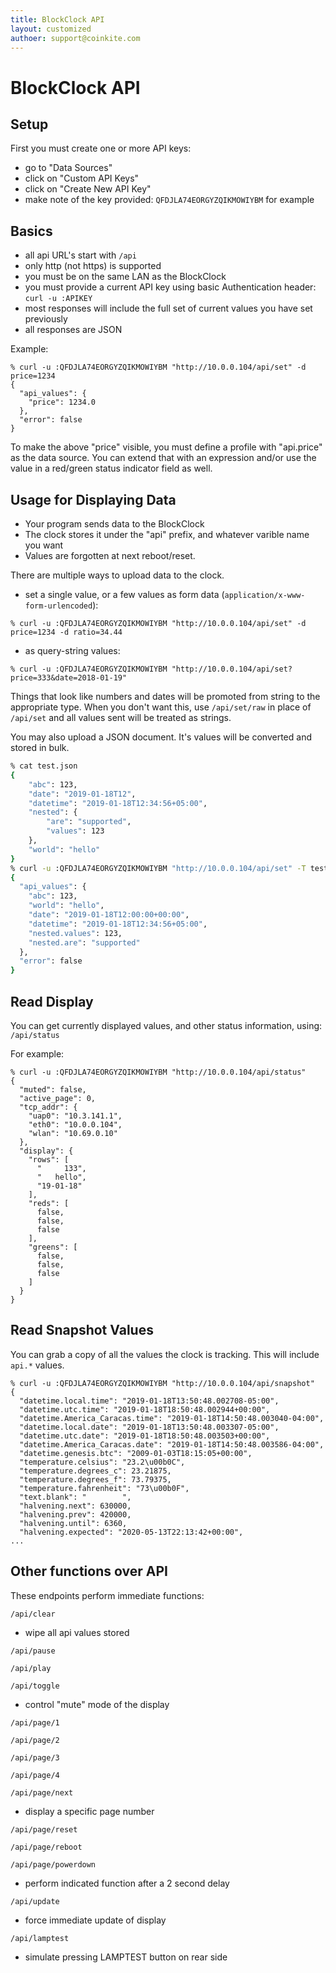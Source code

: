 ```yaml
---
title: BlockClock API
layout: customized
authoer: support@coinkite.com
---
```


# BlockClock API

## Setup

First you must create one or more API keys:

- go to "Data Sources"
- click on "Custom API Keys"
- click on "Create New API Key"
- make note of the key provided: `QFDJLA74EORGYZQIKMOWIYBM` for example

## Basics

- all api URL's start with `/api`
- only http (not https) is supported
- you must be on the same LAN as the BlockClock
- you must provide a current API key using basic Authentication header: `curl -u :APIKEY`
- most responses will include the full set of current values you have set previously
- all responses are JSON

Example:

```
% curl -u :QFDJLA74EORGYZQIKMOWIYBM "http://10.0.0.104/api/set" -d price=1234
{
  "api_values": {
    "price": 1234.0
  },
  "error": false
}
```

To make the above "price" visible, you must define a profile
with "api.price" as the data source.  You can extend that with an
expression and/or use the value in a red/green status indicator
field as well.

## Usage for Displaying Data

- Your program sends data to the BlockClock
- The clock stores it under the "api" prefix, and whatever varible name you want
- Values are forgotten at next reboot/reset.

There are multiple ways to upload data to the clock.

- set a single value, or a few values as form data (`application/x-www-form-urlencoded`):

```
% curl -u :QFDJLA74EORGYZQIKMOWIYBM "http://10.0.0.104/api/set" -d price=1234 -d ratio=34.44
```

- as query-string values:

```
% curl -u :QFDJLA74EORGYZQIKMOWIYBM "http://10.0.0.104/api/set?price=333&date=2018-01-19"
```

Things that look like numbers and dates will be promoted from string to the 
appropriate type. When you don't want this, use `/api/set/raw` in place of `/api/set`
and all values sent will be treated as strings.

You may also upload a JSON document. It's values will be converted and stored in bulk.

```bash
% cat test.json
{
    "abc": 123,
    "date": "2019-01-18T12",
    "datetime": "2019-01-18T12:34:56+05:00",
    "nested": {
        "are": "supported",
        "values": 123
    },
    "world": "hello"
}
% curl -u :QFDJLA74EORGYZQIKMOWIYBM "http://10.0.0.104/api/set" -T test.json 
{
  "api_values": {
    "abc": 123,
    "world": "hello",
    "date": "2019-01-18T12:00:00+00:00",
    "datetime": "2019-01-18T12:34:56+05:00",
    "nested.values": 123,
    "nested.are": "supported"
  },
  "error": false
}
```


## Read Display

You can get currently displayed values, and other status information, using:
    `/api/status`

For example:
```
% curl -u :QFDJLA74EORGYZQIKMOWIYBM "http://10.0.0.104/api/status"
{
  "muted": false,
  "active_page": 0,
  "tcp_addr": {
    "uap0": "10.3.141.1",
    "eth0": "10.0.0.104",
    "wlan": "10.69.0.10"
  },
  "display": {
    "rows": [
      "     133",
      "   hello",
      "19-01-18"
    ],
    "reds": [
      false,
      false,
      false
    ],
    "greens": [
      false,
      false,
      false
    ]
  }
}
```

## Read Snapshot Values

You can grab a copy of all the values the clock is tracking. This will include `api.*` values.

```
% curl -u :QFDJLA74EORGYZQIKMOWIYBM "http://10.0.0.104/api/snapshot"
{
  "datetime.local.time": "2019-01-18T13:50:48.002708-05:00",
  "datetime.utc.time": "2019-01-18T18:50:48.002944+00:00",
  "datetime.America_Caracas.time": "2019-01-18T14:50:48.003040-04:00",
  "datetime.local.date": "2019-01-18T13:50:48.003307-05:00",
  "datetime.utc.date": "2019-01-18T18:50:48.003503+00:00",
  "datetime.America_Caracas.date": "2019-01-18T14:50:48.003586-04:00",
  "datetime.genesis.btc": "2009-01-03T18:15:05+00:00",
  "temperature.celsius": "23.2\u00b0C",
  "temperature.degrees_c": 23.21875,
  "temperature.degrees_f": 73.79375,
  "temperature.fahrenheit": "73\u00b0F",
  "text.blank": "        ",
  "halvening.next": 630000,
  "halvening.prev": 420000,
  "halvening.until": 6360,
  "halvening.expected": "2020-05-13T22:13:42+00:00",
...
```

## Other functions over API

These endpoints perform immediate functions:

`/api/clear`

- wipe all api values stored

`/api/pause`

`/api/play`

`/api/toggle`

- control "mute" mode of the display

`/api/page/1`

`/api/page/2`

`/api/page/3`

`/api/page/4`

`/api/page/next`

- display a specific page number

`/api/page/reset`

`/api/page/reboot`

`/api/page/powerdown`

- perform indicated function after a 2 second delay

`/api/update`

- force immediate update of display

`/api/lamptest`

- simulate pressing LAMPTEST button on rear side

